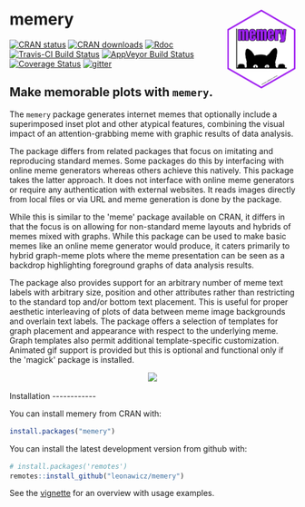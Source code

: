 
<!-- README.md is generated from README.Rmd. Please edit that file -->
memery <img src="man/figures/logo.png" style="margin-bottom:5px;" width="120" align="right">
============================================================================================

[![CRAN status](http://www.r-pkg.org/badges/version/memery)](https://cran.r-project.org/package=memery) [![CRAN downloads](http://cranlogs.r-pkg.org/badges/grand-total/memery)](https://cran.r-project.org/package=memery) [![Rdoc](http://www.rdocumentation.org/badges/version/memery)](http://www.rdocumentation.org/packages/memery) [![Travis-CI Build Status](https://travis-ci.org/leonawicz/memery.svg?branch=master)](https://travis-ci.org/leonawicz/memery) [![AppVeyor Build Status](https://ci.appveyor.com/api/projects/status/github/leonawicz/memery?branch=master&svg=true)](https://ci.appveyor.com/project/leonawicz/memery) [![Coverage Status](https://img.shields.io/codecov/c/github/leonawicz/memery/master.svg)](https://codecov.io/github/leonawicz/memery?branch=master) [![gitter](https://img.shields.io/badge/GITTER-join%20chat-green.svg)](https://gitter.im/leonawicz/memery)

Make memorable plots with `memery`.
-----------------------------------

The `memery` package generates internet memes that optionally include a superimposed inset plot and other atypical features, combining the visual impact of an attention-grabbing meme with graphic results of data analysis.

The package differs from related packages that focus on imitating and reproducing standard memes. Some packages do this by interfacing with online meme generators whereas others achieve this natively. This package takes the latter approach. It does not interface with online meme generators or require any authentication with external websites. It reads images directly from local files or via URL and meme generation is done by the package.

While this is similar to the 'meme' package available on CRAN, it differs in that the focus is on allowing for non-standard meme layouts and hybrids of memes mixed with graphs. While this package can be used to make basic memes like an online meme generator would produce, it caters primarily to hybrid graph-meme plots where the meme presentation can be seen as a backdrop highlighting foreground graphs of data analysis results.

The package also provides support for an arbitrary number of meme text labels with arbitrary size, position and other attributes rather than restricting to the standard top and/or bottom text placement. This is useful for proper aesthetic interleaving of plots of data between meme image backgrounds and overlain text labels. The package offers a selection of templates for graph placement and appearance with respect to the underlying meme. Graph templates also permit additional template-specific customization. Animated gif support is provided but this is optional and functional only if the 'magick' package is installed.

<p style="text-align:center;">
<img src="articles/meme4d.jpg" width="600px">
</p>
Installation
------------

You can install memery from CRAN with:

``` r
install.packages("memery")
```

You can install the latest development version from github with:

``` r
# install.packages('remotes')
remotes::install_github("leonawicz/memery")
```

See the [vignette](https://leonawicz.github.io/memery/articles/memery.html) for an overview with usage examples.

